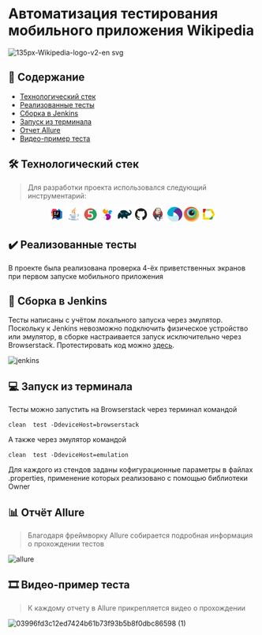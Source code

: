 # Автоматизация тестирования мобильного приложения Wikipedia 
![135px-Wikipedia-logo-v2-en svg](https://user-images.githubusercontent.com/99273725/168873134-835bf0ca-8ffd-441b-9c55-3173d440b64b.png)


## :bookmark_tabs: Содержание
- [Технологический стек](https://github.com/Kashtos90/mobile-tests/blob/22hw/README.md#hammer_and_wrench-%D1%82%D0%B5%D1%85%D0%BD%D0%BE%D0%BB%D0%BE%D0%B3%D0%B8%D1%87%D0%B5%D1%81%D0%BA%D0%B8%D0%B9-%D1%81%D1%82%D0%B5%D0%BA)
- [Реализованные тесты](https://github.com/Kashtos90/mobile-tests/blob/22hw/README.md#heavy_check_mark-%D1%80%D0%B5%D0%B0%D0%BB%D0%B8%D0%B7%D0%BE%D0%B2%D0%B0%D0%BD%D0%BD%D1%8B%D0%B5-%D1%82%D0%B5%D1%81%D1%82%D1%8B)
- [Сборка в Jenkins](https://github.com/Kashtos90/mobile-tests/edit/22hw/README.md#robot-%D1%81%D0%B1%D0%BE%D1%80%D0%BA%D0%B0-%D0%B2-jenkins)
- [Запуск из терминала](https://github.com/Kashtos90/mobile-tests/edit/22hw/README.md#computer-%D0%B7%D0%B0%D0%BF%D1%83%D1%81%D0%BA-%D0%B8%D0%B7-%D1%82%D0%B5%D1%80%D0%BC%D0%B8%D0%BD%D0%B0%D0%BB%D0%B0)
- [Отчет Allure](https://github.com/Kashtos90/mobile-tests/edit/22hw/README.md#bar_chart-%D0%BE%D1%82%D1%87%D1%91%D1%82-allure)
- [Видео-пример теста](https://github.com/Kashtos90/mobile-tests/edit/22hw/README.md#film_strip-%D0%B2%D0%B8%D0%B4%D0%B5%D0%BE-%D0%BF%D1%80%D0%B8%D0%BC%D0%B5%D1%80-%D1%82%D0%B5%D1%81%D1%82%D0%B0)

## :hammer_and_wrench: Технологический стек
> Для разработки проекта использовался следующий инструментарий:
> 
<p align="center">
<img width="6%" title="IntelliJ IDEA" src="images/logo/Intelij_IDEA.svg">
<img width="6%" title="Java" src="images/logo/Java.svg">
<img width="6%" title="JUnit5" src="images/logo/JUnit5.svg">
<img width="6%" title="Selenide" src="images/logo/Selenide.svg">
<img width="6%" title="Gradle" src="images/logo/Gradle.svg">
<img width="6%" title="GitHub" src="images/logo/GitHub.svg">
<img width="6%" title="Jenkins" src="images/logo/Jenkins.svg">
<img width="6%" title="Appium" src="images/logo/appium.svg">
<img width="6%" title="Browserstack" src="images/logo/browserstack-icon.svg">
<img width="6%" title="Allure Report" src="images/logo/Allure_Report.svg">
</p>

## :heavy_check_mark: Реализованные тесты
В проекте была реализована проверка 4-ёх приветственных экранов при первом запуске мобильного приложения

## :robot: Сборка в Jenkins
Тесты написаны с учётом локального запуска через эмулятор. Поскольку к Jenkins невозможно подключить физическое устройство или эмулятор, в сборке настраивается запуск исключительно через Browserstack. Протестировать код можно [здесь](https://jenkins.autotests.cloud/job/wiki-mobile-test/). 

![jenkins](https://user-images.githubusercontent.com/99273725/169070461-8c53085f-024c-4da1-bcdd-099d1dd1692b.jpg)

## :computer: Запуск из терминала
Тесты можно запустить на Browserstack через терминал командой
```
clean  test -DdeviceHost=browserstack
```

А также через эмулятор командой
```
clean  test -DdeviceHost=emulation
```
Для каждого из стендов заданы кофигурационные параметры в файлах .properties, применение которых реализовано с помощью библиотеки Owner

## :bar_chart: Отчёт Allure
> Благодаря фреймворку Allure собирается подробная информация о прохождении тестов

![allure](https://user-images.githubusercontent.com/99273725/169073828-a6ee5cf6-d54b-404f-8a76-d8ef0696dd39.jpg)

## :film_strip: Видео-пример теста
> К каждому отчету в Allure прикрепляется видео о прохождении

![03996fd3c12ed7424b61b73f93b5b8f0dbc86598 (1)](https://user-images.githubusercontent.com/99273725/169075894-173a978f-6e68-4cd2-9dc2-0d827b24395f.gif)
